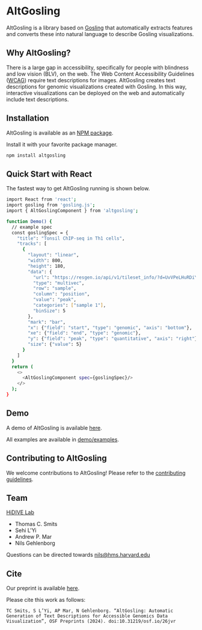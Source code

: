 # AltGosling

AltGosling is a library based on [Gosling](https://github.com/gosling-lang/gosling.js) that automatically extracts features and converts these into natural language to describe Gosling visualizations.


## Why AltGosling? 
There is a large gap in accessibility, specifically for people with blindness and low vision (BLV), on the web. The Web Content Accessibility Guidelines ([WCAG](https://www.w3.org/WAI/standards-guidelines/wcag/)) require text descriptions for images. AltGosling creates text descriptions for genomic visualizations created with Gosling. In this way, interactive visualizations can be deployed on the web and automatically include text descriptions.


## Installation
AltGosling is available as an [NPM package](https://www.npmjs.com/package/altgosling).

Install it with your favorite package manager.

```bash
npm install altgosling
```

## Quick Start with React
The fastest way to get AltGosling running is shown below.

```bash
import React from 'react';
import gosling from 'gosling.js';
import { AltGoslingComponent } from 'altgosling';

function Demo() {
  // example spec
  const goslingSpec = {
    "title": "Tonsil ChIP-seq in Th1 cells",
    "tracks": [
      {
        "layout": "linear",
        "width": 800,
        "height": 180,
        "data": {
          "url": "https://resgen.io/api/v1/tileset_info/?d=UvVPeLHuRDiYA3qwFlm7xQ",
          "type": "multivec",
          "row": "sample",
          "column": "position",
          "value": "peak",
          "categories": ["sample 1"],
          "binSize": 5
        },
        "mark": "bar",
        "x": {"field": "start", "type": "genomic", "axis": "bottom"},
        "xe": {"field": "end", "type": "genomic"},
        "y": {"field": "peak", "type": "quantitative", "axis": "right"},
        "size": {"value": 5}
      }
    ]
  }
  return (
    <>
      <AltGoslingComponent spec={goslingSpec}/>
    </>
  );
}
```


## Demo
A demo of AltGosling is available [here](https://gosling-lang.github.io/altgosling/). 

All examples are available in [demo/examples](https://github.com/gosling-lang/altgosling/tree/master/demo/examples).


## Contributing to AltGosling
We welcome contributions to AltGosling! Please refer to the [contributing guidelines](CONTRIBUTING.md).


## Team
[HiDIVE Lab](https://hidivelab.org)
- Thomas C. Smits
- Sehi L'Yi
- Andrew P. Mar
- Nils Gehlenborg

Questions can be directed towards <nils@hms.harvard.edu>


## Cite
Our preprint is available [here](https://osf.io/preprints/osf/26jvr).

Please cite this work as follows:

```
TC Smits, S L’Yi, AP Mar, N Gehlenborg. “AltGosling: Automatic Generation of Text Descriptions for Accessible Genomics Data Visualization”, OSF Preprints (2024). doi:10.31219/osf.io/26jvr

